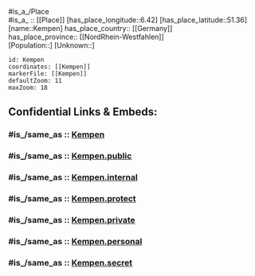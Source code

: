 ﻿---
confidential: public
isDeleted: false
location:
- 51.36
- 6.42
mapmarker: city
mapzoom:
- 7
- 12
SpocWebEntityId: 31384
tags:
- geo/City
type: City
---

#is_a_/Place  
#is_a_ :: [[Place]] 
[has_place_longitude::6.42] 
[has_place_latitude::51.36] 
[name::Kempen] 
has_place_country:: [[Germany]]  
has_place_province:: [[NordRhein-Westfahlen]]  
[Population::] 
[Unknown::] 


```leaflet
id: Kempen
coordinates: [[Kempen]] 
markerFile: [[Kempen]] 
defaultZoom: 11 
maxZoom: 18
```


## Confidential Links & Embeds: 

### #is_/same_as :: [Kempen](/_Standards/Earth/Continent/Europe/Europe~Central/Germany/Germany~West/Nordrhein-Westfalen/counties~NW/Viersen/cities~Viersen/Kempen.md) 

### #is_/same_as :: [Kempen.public](/_public/Earth/Continent/Europe/Europe~Central/Germany/Germany~West/Nordrhein-Westfalen/counties~NW/Viersen/cities~Viersen/Kempen.public.md) 

### #is_/same_as :: [Kempen.internal](/_internal/Earth/Continent/Europe/Europe~Central/Germany/Germany~West/Nordrhein-Westfalen/counties~NW/Viersen/cities~Viersen/Kempen.internal.md) 

### #is_/same_as :: [Kempen.protect](/_protect/Earth/Continent/Europe/Europe~Central/Germany/Germany~West/Nordrhein-Westfalen/counties~NW/Viersen/cities~Viersen/Kempen.protect.md) 

### #is_/same_as :: [Kempen.private](/_private/Earth/Continent/Europe/Europe~Central/Germany/Germany~West/Nordrhein-Westfalen/counties~NW/Viersen/cities~Viersen/Kempen.private.md) 

### #is_/same_as :: [Kempen.personal](/_personal/Earth/Continent/Europe/Europe~Central/Germany/Germany~West/Nordrhein-Westfalen/counties~NW/Viersen/cities~Viersen/Kempen.personal.md) 

### #is_/same_as :: [Kempen.secret](/_secret/Earth/Continent/Europe/Europe~Central/Germany/Germany~West/Nordrhein-Westfalen/counties~NW/Viersen/cities~Viersen/Kempen.secret.md)

